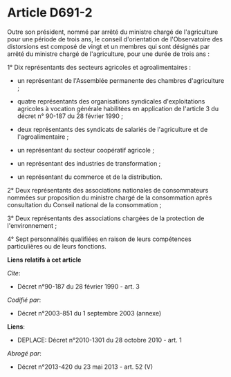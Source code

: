 # Article D691-2

Outre son président, nommé par arrêté du ministre chargé de l'agriculture pour une période de trois ans, le conseil
d'orientation de l'Observatoire des distorsions est composé de vingt et un membres qui sont désignés par arrêté du ministre
chargé de l'agriculture, pour une durée de trois ans : 

1° Dix représentants des secteurs agricoles et agroalimentaires :

- un représentant de l'Assemblée permanente des chambres d'agriculture ;

- quatre représentants des organisations syndicales d'exploitations agricoles à vocation générale habilitées en application
de l'article 3 du décret n° 90-187 du 28 février 1990 ;

- deux représentants des syndicats de salariés de l'agriculture et de l'agroalimentaire ;

- un représentant du secteur coopératif agricole ;

- un représentant des industries de transformation ;

- un représentant du commerce et de la distribution. 

2° Deux représentants des associations nationales de consommateurs nommées sur proposition du ministre chargé de la
consommation après consultation du Conseil national de la consommation ; 

3° Deux représentants des associations chargées de la protection de l'environnement ; 

4° Sept personnalités qualifiées en raison de leurs compétences particulières ou de leurs fonctions.

**Liens relatifs à cet article**

_Cite_:

  - Décret n°90-187 du 28 février 1990 - art. 3

_Codifié par_:

  - Décret n°2003-851 du 1 septembre 2003 (annexe)

**Liens**:

  - DEPLACE: Décret n°2010-1301 du 28 octobre 2010 - art. 1

_Abrogé par_:

  - Décret n°2013-420 du 23 mai 2013 - art. 52 (V)
